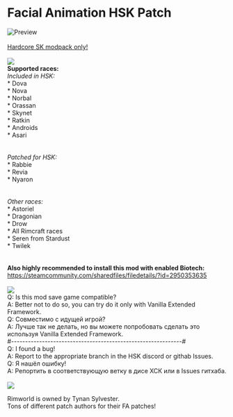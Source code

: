 # Facial Animation HSK Patch
![Preview](/Preview.png?raw=true "Preview")<br><br>
[Hardcore SK modpack only!](https://github.com/skyarkhangel/Hardcore-SK/tree/development)
<br><br>
<img src="https://i.imgur.com/svEwA2k.png"><br>
**Supported races:**<br>
*Included in HSK:*<br>
    * Dova<br>
    * Nova<br>
    * Norbal<br>
    * Orassan<br>
    * Skynet<br>
    * Ratkin<br>
    * Androids<br>
    * Asari<br>
<br><br>
*Patched for HSK:*<br>
    * Rabbie<br>
    * Revia<br>
    * Nyaron<br>
<br><br>
*Other races:*<br>
    * Astoriel<br>
    * Dragonian<br>
    * Drow<br>
    * All Rimcraft races<br>
    * Seren from Stardust<br>
    * Twilek<br>
<br><br>
**Also highly recommended to install this mod with enabled Biotech:**
https://steamcommunity.com/sharedfiles/filedetails/?id=2950353635
<br><br>
<img src="https://i.imgur.com/5KVUmeE.png"><br>
Q: Is this mod save game compatible?<br>
A: Better not to do so, you can try do it only with Vanilla Extended Framework.<br>
Q: Совместимо с идущей игрой?<br>
A: Лучше так не делать, но вы можете попробовать сделать это используя Vanilla Extended Framework.<br>
#-------------------------------------------------------------#<br>
Q: I found a bug!<br>
A: Report to the appropriate branch in the HSK discord or githab Issues.<br>
Q: Я нашёл ошибку!<br>
A: Репортить в соответствующую ветку в дисе ХСК или в Issues гитхаба.<br>
<br>
<img src="https://i.imgur.com/fdngbbh.png">

Rimworld is owned by Tynan Sylvester.<br>
Tons of different patch authors for their FA patches!<br>